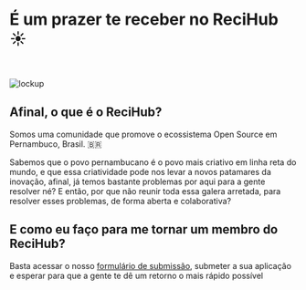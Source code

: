 # É um prazer te receber no ReciHub :sunny:

<br></br>
![lockup](https://avatars2.githubusercontent.com/u/33151930?s=200&v=4)

## Afinal, o que é o ReciHub?

Somos uma comunidade que promove o ecossistema Open Source em Pernambuco, Brasil. :brazil:

Sabemos que o povo pernambucano é o povo mais criativo em linha reta do mundo, e que essa criatividade pode nos levar a novos patamares da inovação, afinal, já temos bastante problemas por aqui para a gente resolver né? E então, por que não reunir toda essa galera arretada, para resolver esses problemas, de forma aberta e colaborativa? 

## E como eu faço para me tornar um membro do ReciHub?

Basta acessar o nosso [formulário de submissão](https://recihub.github.io/inscreva-se/), submeter a sua aplicação e esperar para que a gente te dê um retorno o mais rápido possível
